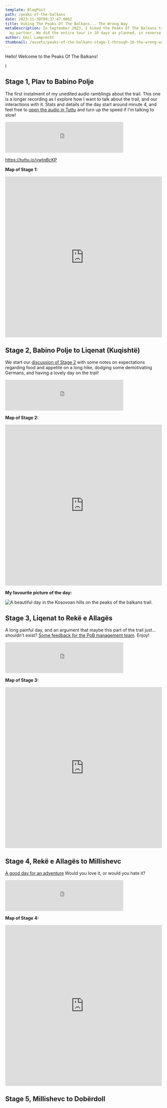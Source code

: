 ```yaml
---
template: BlogPost
path: /peaks-of-the-balkans
date: 2023-11-30T09:37:47.006Z
title: Hiking The Peaks Of The Balkans... The Wrong Way
metaDescription: In September 2023, I hiked the Peaks Of The Balkans trail with
  my partner. We did the entire tour in 10 days as planned, in reverse.
author: Emil Lamprecht
thumbnail: /assets/peaks-of-the-balkans-stage-1-through-10-the-wrong-way-around.jpg
---
```

H﻿ello! Welcome to the Peaks Of The Balkans! 

I

## S﻿tage 1, Plav to Babino Polje

The first instalment of my unedited audio ramblings about the trail. This one is a longer recording as I explore how I want to talk about the trail, and our interactions with it. Stats and details of the day start around minute 4, and feel free to [open the audio in Tuttu](https://tuttu.io/ywtqBcKP) and turn up the speed if I'm talking to slow!

<iframe width="380" height="99" scrolling="no" frameborder="no" allow="autoplay"
  src="https://tuttu.io/embed/ywtqBcKP"></iframe>

https://tuttu.io/ywtqBcKP

**M﻿ap of Stage 1:**

<iframe src="https://www.outdooractive.com/en/embed/272648696/iframe?mw=false" style="width: 100%; height: 517px; border: 0;" ></iframe>

## S﻿tage 2, Babino Polje to Liqenat (Kuqishtë)

W﻿e start our [discussion of Stage 2](https://tuttu.io/wv13HLmF) with some notes on expectations regarding food and appetite on a long hike, dodging some demotivating Germans, and having a lovely day on the trail!

<iframe width="380" height="99" scrolling="no" frameborder="no" allow="autoplay"
  src="https://tuttu.io/embed/wv13HLmF"></iframe>

**M﻿ap of Stage 2:**

<iframe src="https://www.outdooractive.com/en/embed/272655506/iframe?mw=false" style="width: 100%; height: 517px; border: 0;" ></iframe>

**M﻿y favourite picture of the day:**

![A beautiful day in the Kosovoan hills on the peaks of the balkans trail.](/assets/peaks-of-the-balkans-stage-1-through-10-the-wrong-way-around.jpg "A beautiful day in the Kosovoan hills on the peaks of the balkans trail.")

## S﻿tage 3, Liqenat to Rekë e Allagës

A﻿ long painful day, and an argument that maybe this part of the trail just... shouldn't exist? [Some feedback for the PoB management team](https://tuttu.io/B7ZmrT6R). Enjoy!

<iframe width="380" height="99" scrolling="no" frameborder="no" allow="autoplay"
  src="https://tuttu.io/embed/B7ZmrT6R"></iframe>

**M﻿ap of Stage 3:**

<iframe src="https://www.outdooractive.com/en/embed/272655731/iframe?mw=false" style="width: 100%; height: 517px; border: 0;" ></iframe>



## S﻿tage 4, Rekë e Allagës to **Millishevc**

[A good day for an adventure](https://tuttu.io/WV95qXsk) Would you love it, or would you hate it?

<iframe width="380" height="99" scrolling="no" frameborder="no" allow="autoplay"
  src="https://tuttu.io/embed/WV95qXsk"></iframe>

**M﻿ap of Stage 4:**

<iframe src="https://www.outdooractive.com/en/embed/272656132/iframe?mw=false" style="width: 100%; height: 517px; border: 0;" ></iframe>



## S﻿tage 5, **Millishevc to** Dobërdoll